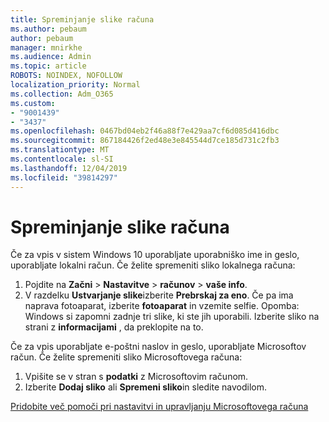 ```yaml
---
title: Spreminjanje slike računa
ms.author: pebaum
author: pebaum
manager: mnirkhe
ms.audience: Admin
ms.topic: article
ROBOTS: NOINDEX, NOFOLLOW
localization_priority: Normal
ms.collection: Adm_O365
ms.custom:
- "9001439"
- "3437"
ms.openlocfilehash: 0467bd04eb2f46a88f7e429aa7cf6d085d416dbc
ms.sourcegitcommit: 867184426f2ed48e3e845544d7ce185d731c2fb3
ms.translationtype: MT
ms.contentlocale: sl-SI
ms.lasthandoff: 12/04/2019
ms.locfileid: "39814297"
---
```

# <a name="change-account-picture"></a>Spreminjanje slike računa

Če za vpis v sistem Windows 10 uporabljate uporabniško ime in geslo, uporabljate lokalni račun. Če želite spremeniti sliko lokalnega računa:

1. Pojdite na **Začni** > **Nastavitve** > **računov** > **vaše info**.
2. V razdelku **Ustvarjanje slike**izberite **Prebrskaj za eno**. Če pa ima naprava fotoaparat, izberite **fotoaparat** in vzemite selfie. 
    Opomba: Windows si zapomni zadnje tri slike, ki ste jih uporabili. Izberite sliko na strani z **informacijami** , da preklopite na to.

Če za vpis uporabljate e-poštni naslov in geslo, uporabljate Microsoftov račun. Če želite spremeniti sliko Microsoftovega računa:

1. Vpišite se v stran s **podatki** z Microsoftovim računom.
2. Izberite **Dodaj sliko** ali **Spremeni sliko**in sledite navodilom.

[Pridobite več pomoči pri nastavitvi in upravljanju Microsoftovega računa](https://support.microsoft.com/products/microsoft-account?category=manage-account)